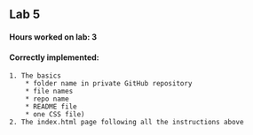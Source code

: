 ## Lab 5

#### Hours worked on lab: 3 

#### Correctly implemented:
	1. The basics 
		* folder name in private GitHub repository
		* file names 
		* repo name 
		* README file
		* one CSS file)
	2. The index.html page following all the instructions above